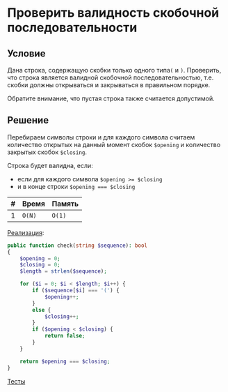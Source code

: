 # Проверить валидность скобочной последовательности

## Условие

Дана строка, содержащую скобки только одного типа`(` и `)`. Проверить, что строка является валидной скобочной последовательностью, т.е. скобки должны открываться и закрываться в правильном порядке.

Обратите внимание, что пустая строка также считается допустимой.

## Решение

Перебираем символы строки и для каждого символа считаем количество открытых на данный момент скобок `$opening` и количество закрытых скобок `$closing`. 

Строка будет валидна, если:

- если для каждого символа `$opening >= $closing`
- и в конце строки `$opening === $closing`

| #    | Время  | Память |
| ---- | ------ | ------ |
| 1    | `O(N)` | `O(1)` |

[Реализация](Solution.php):

```php
public function check(string $sequence): bool
{
    $opening = 0;
    $closing = 0;
    $length = strlen($sequence);

    for ($i = 0; $i < $length; $i++) {
        if ($sequence[$i] === '(') {
            $opening++;
        }
        else {
            $closing++;
        }
        if ($opening < $closing) {
            return false;
        }
    }

    return $opening === $closing;
}
```

[Тесты](./../../tests/CheckParentheses/SolutionTest.php)

